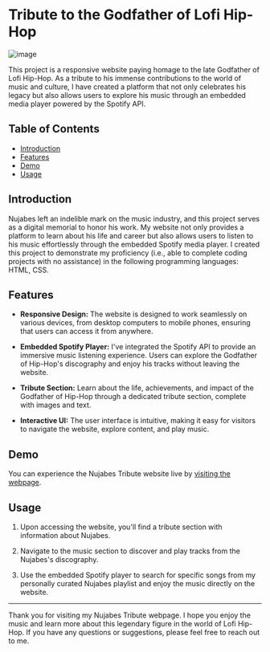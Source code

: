 # Tribute to the Godfather of Lofi Hip-Hop

![image](https://github.com/qetsiankulu/nujabes-tribute/assets/95947073/638ab415-dde6-407c-a446-11f41ba56e5a)


This project is a responsive website paying homage to the late Godfather of Lofi Hip-Hop. As a tribute to his immense contributions to the world of music and culture, I have created a platform that not only celebrates his legacy but also allows users to explore his music through an embedded media player powered by the Spotify API.

## Table of Contents

- [Introduction](#introduction)
- [Features](#features)
- [Demo](#demo)
- [Usage](#usage)

## Introduction

Nujabes left an indelible mark on the music industry, and this project serves as a digital memorial to honor his work. My website not only provides a platform to learn about his life and career but also allows users to listen to his music effortlessly through the embedded Spotify media player.
I created this project to demonstrate my proficiency (i.e., able to complete coding projects with no assistance) in the following programming languages: HTML, CSS. 

## Features

- **Responsive Design:** The website is designed to work seamlessly on various devices, from desktop computers to mobile phones, ensuring that users can access it from anywhere.

- **Embedded Spotify Player:** I've integrated the Spotify API to provide an immersive music listening experience. Users can explore the Godfather of Hip-Hop's discography and enjoy his tracks without leaving the website.

- **Tribute Section:** Learn about the life, achievements, and impact of the Godfather of Hip-Hop through a dedicated tribute section, complete with images and text.

- **Interactive UI:** The user interface is intuitive, making it easy for visitors to navigate the website, explore content, and play music.

## Demo

You can experience the Nujabes Tribute website live by [visiting the webpage](https://qetsiankulu.com/nujabes-tribute.html).

## Usage

1. Upon accessing the website, you'll find a tribute section with information about Nujabes.

2. Navigate to the music section to discover and play tracks from the Nujabes's discography.

3. Use the embedded Spotify player to search for specific songs from my personally curated Nujabes playlist and enjoy the music directly on the website.

---

Thank you for visiting my Nujabes Tribute webpage. I hope you enjoy the music and learn more about this legendary figure in the world of Lofi Hip-Hop. If you have any questions or suggestions, please feel free to reach out to me.
